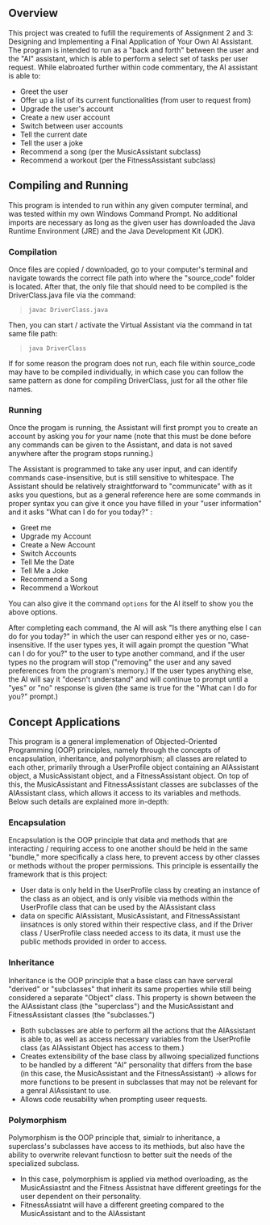 ## Overview
This project was created to fufill the requirements of Assignment 2 and 3: Designing and Implementing a Final Application of Your Own AI Assistant. The program is intended to run as a "back and forth" between the user and the "AI" assistant, which is able to perform a select set of tasks per user request. While elabroated further within code commentary, the AI assistant is able to:
 - Greet the user
 - Offer up a list of its current functionalities (from user to request from)
 - Upgrade the user's account
 - Create a new user account
 - Switch between user accounts
 - Tell the current date
 - Tell the user a joke
 - Recommend a song (per the MusicAssistant subclass)
 - Recommend a workout (per the FitnessAssistant subclass)



## Compiling and Running
This program is intended to run within any given computer terminal, and was tested within my own Windows Command Prompt. No additional imports are necessary as long as the given user has downloaded the Java Runtime Environment (JRE) and the Java Development Kit (JDK).

### Compilation
Once files are copied / downloaded, go to your computer's terminal and navigate towards the correct file path into where the "source_code" folder is located. After that, the only file that should need to be compiled is the DriverClass.java file via the command:
> `javac DriverClass.java`

Then, you can start / activate the Virtual Assistant via the command in tat same file path:
> `java DriverClass`

If for some reason the program does not run, each file within source_code may have to be compiled individually, in which case you can follow the same pattern as done for compiling DriverClass, just for all the other file names. 

### Running
Once the progam is running, the Assistant will first prompt you to create an account by asking you for your name (note that this must be done before any commands can be given to the Assistant, and data is not saved anywhere after the program stops running.)

The Assistant is programmed to take any user input, and can identify commands case-insensitive, but is still sensitive to whitespace. The Assistant should be relatively straightforward to "communicate" with as it asks you questions, but as a general reference here are some commands in proper syntax you can give it once you have filled in your "user information" and it asks "What can I do for you today?" :
- Greet me
- Upgrade my Account
- Create a New Account
- Switch Accounts
- Tell Me the Date
- Tell Me a Joke
- Recommend a Song
- Recommend a Workout

You can also give it the command `options` for the AI itself to show you the above options.

After completing each command, the AI will ask "Is there anything else I can do for you today?" in which the user can respond either yes or no, case-insensitive. If the user types yes, it will again prompt the question "What can I do for you?" to the user to type another command, and if the user types no the program will stop ("removing" the user and any saved preferences from the program's memory.) If the user types anything else, the AI will say it "doesn't understand" and will continue to prompt until a "yes" or "no" response is given (the same is true for the "What can I do for you?" prompt.)



## Concept Applications
This program is a general implemenation of Objected-Oriented Programming (OOP) principles, namely through the concepts of encapsulation, inheritance, and polymorphism; all classes are related to each other, primarily through a UserProfile object containing an AIAssistant object, a MusicAssistant object, and a FitnessAssistant object. On top of this, the MusicAssistant and FitnessAssistant classes are subclasses of the AIAssistant class, which allows it access to its variables and methods. Below such details are explained more in-depth:

### Encapsulation
Encapsulation is the OOP principle that data and methods that are interacting / requiring access to one another should be held in the same "bundle," more specifically a class here, to prevent access by other classes or methods without the proper permissions. This principle is essentailly the framework that is this project:
- User data is only held in the UserProfile class by creating an instance of the class as an object, and is only visible via methods within the UserProfile class that can be used by the AIAssistant class
- data on specific AIAssistant, MusicAssistant, and FitnessAssistant iinsatnces is only stored within their respective class, and if the Driver class / UserProfile class needed access to its data, it must use the public methods provided in order to access.

### Inheritance
Inheritance is the OOP principle that a base class can have serveral "derived" or "subclasses" that inherit its same properties while still being considered a separate "Object" class. This property is shown between the the AIAssistant class (the "superclass") and the MusicAssistant and FitnessAssistant classes (the "subclasses.") 
- Both subclasses are able to perform all the actions that the AIAssistant is able to, as well as access necessary variables from the UserProfile class (as AIAssistant Object has access to them.)
- Creates extensibility of the base class by allwoing specialized functions to be handled by a different "AI" personality that differs from the base (in this case, the MusicAssistant and the FitnessAssistant) -> allows for more functions to be present in subclasses that may not be relevant for a genral AIAssistant to use.
- Allows code reusability when prompting useer requests.

### Polymorphism
Polymorphism is the OOP principle that, simialr to inheritance, a superclass's subclasses have access to its methiods, but also have the ability to overwrite relevant functiosn to better suit the needs of the specialized subclass. 
- In this case, polymorphism is applied via method overloading, as the MusicAssiastnt and the Fitness Assistnat have different greetings for the user dependent on their personality.
- FitnessAssiatnt will have a different greeting compared to the MusicAssistant and to the AIAssistant